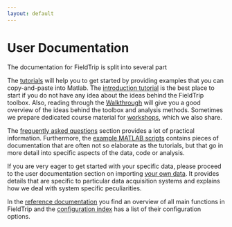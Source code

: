 ```yaml
---
layout: default
---
```


# User Documentation

The documentation for FieldTrip is split into several part

The [tutorials](/tutorial) will help you to get started by providing examples that you can copy-and-paste into Matlab. The [introduction tutorial](/tutorial/introduction) is the best place to start if you do not have any idea about the ideas behind the FieldTrip toolbox. Also, reading through the [Walkthrough](/walkthrough) will give you a good overview of the ideas behind the toolbox and analysis methods. Sometimes we prepare dedicated course material for [workshops](/workshop), which we also share.

The [frequently asked questions](/faq) section provides a lot of practical information. Furthermore, the [example MATLAB scripts](/example) contains pieces of documentation that are often not so elaborate as the tutorials, but that go in more detail into specific aspects of the data, code or analysis.

If you are very eager to get started with your specific data, please proceed to the user documentation section on importing [your own data](/reading_data). It provides details that are specific to particular data acquisition systems and explains how we deal with system specific peculiarities.

In the [reference documentation](/reference/) you find an overview of all main functions in FieldTrip and the [configuration index](/reference/configuration) has a list of their configuration options.
